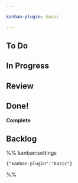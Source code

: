```yaml
---

kanban-plugin: basic

---
```


## To Do



## In Progress



## Review



## Done!

**Complete**


## Backlog





%% kanban:settings
```
{"kanban-plugin":"basic"}
```
%%